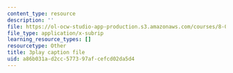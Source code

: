```yaml
---
content_type: resource
description: ''
file: https://ol-ocw-studio-app-production.s3.amazonaws.com/courses/8-01sc-classical-mechanics-fall-2016/a86b031ad2cc577397afcefcd02da5d4_qmCbc9dbwXU.vtt
file_type: application/x-subrip
learning_resource_types: []
resourcetype: Other
title: 3play caption file
uid: a86b031a-d2cc-5773-97af-cefcd02da5d4
---
```

